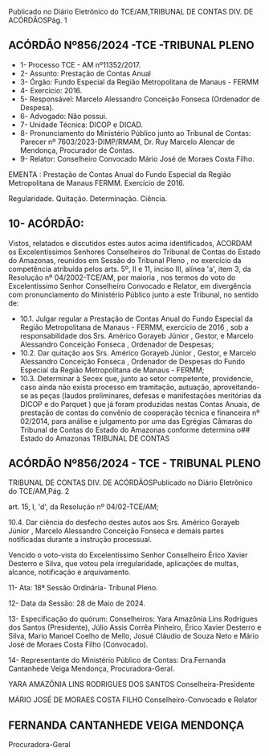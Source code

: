 Publicado  no  Diário  Eletrônico do TCE/AM,TRIBUNAL DE CONTAS DIV. DE ACÓRDÃOSPág. 1

## ACÓRDÃO Nº856/2024 -TCE -TRIBUNAL PLENO

- 1- Processo TCE - AM nº11352/2017.
- 2- Assunto: Prestação de Contas Anual
- 3- Órgão: Fundo Especial da Região Metropolitana de Manaus - FERMM
- 4- Exercício: 2016.
- 5- Responsável: Marcelo Alessandro Conceição Fonseca (Ordenador de Despesa).
- 6- Advogado: Não possui.
- 7- Unidade Técnica: DICOP e DICAD.
- 8- Pronunciamento  do  Ministério  Público  junto  ao  Tribunal  de  Contas: Parecer  nº 7603/2023-DIMP/RMAM,  Dr.  Ruy  Marcelo  Alencar  de  Mendonça,  Procurador  de Contas.
- 9- Relator: Conselheiro Convocado Mário José de Moraes Costa Filho.

EMENTA : Prestação  de  Contas  Anual  do  Fundo Especial  da  Região  Metropolitana  de  Manaus  FERMM. Exercício de 2016.

Regularidade. Quitação. Determinação. Ciência.

## 10-  ACÓRDÃO:

Vistos, relatados e discutidos estes autos acima identificados, ACORDAM os Excelentíssimos Senhores Conselheiros do Tribunal de Contas do Estado do Amazonas, reunidos em Sessão do Tribunal Pleno , no exercício da competência atribuída pelos arts. 5º, II e 11, inciso III, alínea 'a', item 3, da Resolução nº 04/2002-TCE/AM, por maioria , nos  termos  do  voto  do  Excelentíssimo  Senhor  Conselheiro  Convocado  e  Relator, em divergência com pronunciamento do Ministério Público junto a este Tribunal, no sentido de:

- 10.1. Julgar  regular a Prestação  de  Contas  Anual  do  Fundo  Especial  da Região Metropolitana de Manaus - FERMM, exercício de 2016 , sob a responsabilidade dos Srs. Américo Gorayeb Júnior , Gestor, e Marcelo Alessandro Conceição Fonseca , Ordenador de Despesas;
- 10.2. Dar quitação aos Srs. Américo Gorayeb Júnior ,  Gestor,  e Marcelo Alessandro Conceição Fonseca ,  Ordenador de Despesas do Fundo Especial da Região Metropolitana de Manaus - FERMM;
- 10.3. Determinar à Secex que, junto ao setor competente, providencie, caso ainda não exista processo em tramitação, autuação, aproveitando-se as peças  (laudos  preliminares,  defesas  e  manifestações  meritórias  da DICOP e do Parquet )  que já foram produzidas nestas Contas Anuais, de prestação de contas do convênio de cooperação técnica e financeira nº 02/2014, para análise e julgamento por uma das Egrégias Câmaras do Tribunal de Contas do Estado do Amazonas conforme determina o## Estado do Amazonas TRIBUNAL DE CONTAS

## ACÓRDÃO Nº856/2024 - TCE - TRIBUNAL PLENO

TRIBUNAL DE CONTAS DIV. DE ACÓRDÃOSPublicado  no  Diário  Eletrônico do TCE/AM,Pág. 2

art. 15, I, 'd', da Resolução nº 04/02-TCE/AM;

10.4. Dar  ciência do  desfecho  destes  autos  aos Srs. Américo  Gorayeb Júnior , Marcelo  Alessandro  Conceição  Fonseca e  demais  partes notificadas durante a instrução processual.

Vencido  o  voto-vista  do  Excelentíssimo  Senhor  Conselheiro  Érico  Xavier Desterro e Silva, que votou pela irregularidade, aplicações de multas, alcance, notificação e arquivamento.

11-  Ata: 18ª Sessão Ordinária- Tribunal Pleno.

12-  Data da Sessão: 28 de Maio de 2024.

13-  Especificação  do  quórum: Conselheiros:  Yara  Amazônia  Lins  Rodrigues  dos Santos (Presidente), Júlio Assis Corrêa Pinheiro, Érico Xavier Desterro e Silva, Mario Manoel Coelho de Mello, Josué Cláudio de Souza Neto e Mário José de Moraes Costa Filho (Convocado).

14-  Representante do Ministério Público de Contas: Dra.Fernanda Cantanhede Veiga Mendonça, Procuradora-Geral.

YARA AMAZÔNIA LINS RODRIGUES DOS SANTOS Conselheira-Presidente

MÁRIO JOSÉ DE MORAES COSTA FILHO Conselheiro-Convocado e Relator

## FERNANDA CANTANHEDE VEIGA MENDONÇA

Procuradora-Geral